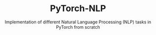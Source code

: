 <h1 align="center">
  PyTorch-NLP
</h1>

<p align="center">
  Implementation of different Natural Language Processing (NLP) tasks in PyTorch from scratch
</p>
